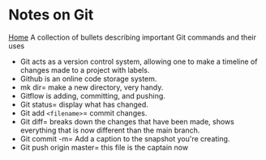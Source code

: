 # Notes on Git
[Home](index)
A collection of bullets describing important Git commands and their uses

- Git acts as a version control system, allowing one to make a timeline of changes made to a project with labels.
- Github is an online code storage system. 
- mk dir= make a new directory, very handy.
- Gitflow is adding, committing, and pushing.
- Git status= display what has changed.
- Git add ```<filename>```= commit changes.
- Git diff= breaks down the changes that have been made, shows everything that is now different than the main branch.
- Git commit -m= Add a caption to the snapshot you're creating.
- Git push origin master= this file is the captain now
